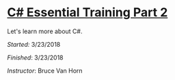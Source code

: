 # [C# Essential Training Part 2](https://www.lynda.com/C-tutorials/Welcome/642481/690740-4.html)

Let's learn more about C#.

_Started:_ 3/23/2018

_Finished_: 3/23/2018

_Instructor_: Bruce Van Horn
